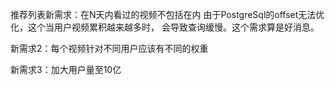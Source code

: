 推荐列表新需求：在N天内看过的视频不包括在内
由于PostgreSql的offset无法优化，这个当用户视频累积越来越多时，
会导致查询缓慢。这个需求算是好消息。

新需求2：每个视频针对不同用户应该有不同的权重

新需求3：加大用户量至10亿